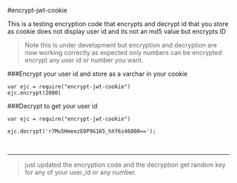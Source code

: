 #encrypt-jwt-cookie
<p>This is a testing encryption code that encrypts and decrypt id that you store as cookie does not display user id and its not an md5 value but encrypts ID</p>

>Note this is under development but encryption and decryption are now working correctly as expected only numbers can be encrypted encrypt any user id or number you want.

###Encrypt your user id and store as a varchar in your cookie
```
var ejc = require("encrypt-jwt-cookie")
ejc.encrypt(2000)
```
###Decrypt to get your user id
```
var ejc = require("encrypt-jwt-cookie")
 
ejc.decrypt('r7Mu5HmeozE0P9G165_hXf6z46000==');
```
<br><hr>
>just updated the encryption code and the decryption get random key for any of your user_id or any number.
